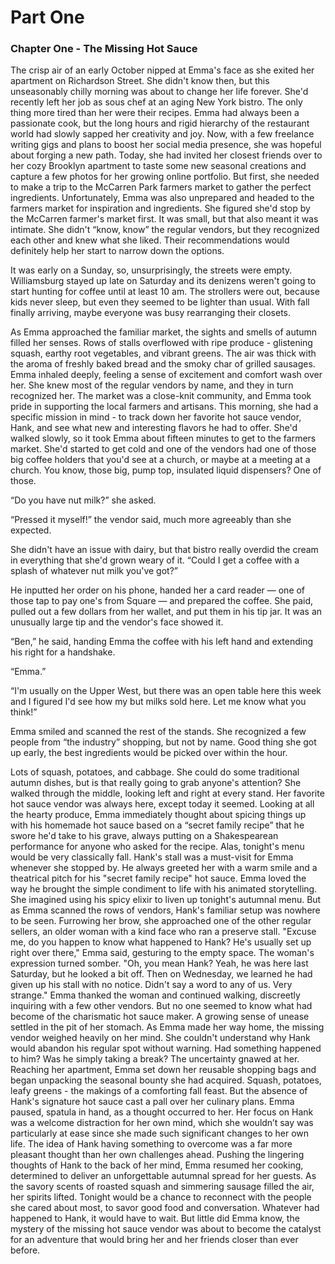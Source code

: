 # Part One
### Chapter One - The Missing Hot Sauce
The crisp air of an early October nipped at Emma's face as she exited her apartment on Richardson Street. She didn't know then, but this unseasonably chilly morning was about to change her life forever.
She'd recently left her job as sous chef at an aging New York bistro. The only thing more tired than her were their recipes. Emma had always been a passionate cook, but the long hours and rigid hierarchy of the restaurant world had slowly sapped her creativity and joy. Now, with a few freelance writing gigs and plans to boost her social media presence, she was hopeful about forging a new path.
Today, she had invited her closest friends over to her cozy Brooklyn apartment to taste some new seasonal creations and capture a few photos for her growing online portfolio. But first, she needed to make a trip to the McCarren Park farmers market to gather the perfect ingredients.
Unfortunately, Emma was also unprepared and headed to the farmers market for inspiration and ingredients. She figured she'd stop by the McCarren farmer's market first. It was small, but that also meant it was intimate. She didn't “know, know” the regular vendors, but they recognized each other and knew what she liked. Their recommendations would definitely help her start to narrow down the options.

It was early on a Sunday, so, unsurprisingly, the streets were empty. Williamsburg stayed up late on Saturday and its denizens weren't going to start hunting for coffee until at least 10 am. The strollers were out, because kids never sleep, but even they seemed to be lighter than usual. With fall finally arriving, maybe everyone was busy rearranging their closets.

As Emma approached the familiar market, the sights and smells of autumn filled her senses. Rows of stalls overflowed with ripe produce - glistening squash, earthy root vegetables, and vibrant greens. The air was thick with the aroma of freshly baked bread and the smoky char of grilled sausages. Emma inhaled deeply, feeling a sense of excitement and comfort wash over her.
She knew most of the regular vendors by name, and they in turn recognized her. The market was a close-knit community, and Emma took pride in supporting the local farmers and artisans. This morning, she had a specific mission in mind - to track down her favorite hot sauce vendor, Hank, and see what new and interesting flavors he had to offer.
She'd walked slowly, so it took Emma about fifteen minutes to get to the farmers market. She'd started to get cold and one of the vendors had one of those big coffee holders that you'd see at a church, or maybe at a meeting at a church. You know, those big, pump top, insulated liquid dispensers? One of those.

“Do you have nut milk?” she asked.

“Pressed it myself!” the vendor said, much more agreeably than she expected.

She didn't have an issue with dairy, but that bistro really overdid the cream in everything that she'd grown weary of it. “Could I get a coffee with a splash of whatever nut milk you've got?”

He inputted her order on his phone, handed her a card reader — one of those tap to pay one's from Square — and prepared the coffee. She paid, pulled out a few dollars from her wallet, and put them in his tip jar. It was an unusually large tip and the vendor's face showed it.

“Ben,” he said, handing Emma the coffee with his left hand and extending his right for a handshake.

“Emma.”

“I'm usually on the Upper West, but there was an open table here this week and I figured I'd see how my but milks sold here. Let me know what you think!”

Emma smiled and scanned the rest of the stands. She recognized a few people from “the industry” shopping, but not by name. Good thing she got up early, the best ingredients would be picked over within the hour.

Lots of squash, potatoes, and cabbage. She could do some traditional autumn dishes, but is that really going to grab anyone's attention? She walked through the middle, looking left and right at every stand. Her favorite hot sauce vendor was always here, except today it seemed. Looking at all the hearty produce, Emma immediately thought about spicing things up with his homemade hot sauce based on a “secret family recipe” that he swore he'd take to his grave, always putting on a Shakespearean performance for anyone who asked for the recipe.
Alas, tonight's menu would be very classically fall.
Hank's stall was a must-visit for Emma whenever she stopped by. He always greeted her with a warm smile and a theatrical pitch for his "secret family recipe" hot sauce. Emma loved the way he brought the simple condiment to life with his animated storytelling. She imagined using his spicy elixir to liven up tonight's autumnal menu.
But as Emma scanned the rows of vendors, Hank's familiar setup was nowhere to be seen. Furrowing her brow, she approached one of the other regular sellers, an older woman with a kind face who ran a preserve stall.
"Excuse me, do you happen to know what happened to Hank? He's usually set up right over there," Emma said, gesturing to the empty space.
The woman's expression turned somber. "Oh, you mean Hank? Yeah, he was here last Saturday, but he looked a bit off. Then on Wednesday, we learned he had given up his stall with no notice. Didn't say a word to any of us. Very strange."
Emma thanked the woman and continued walking, discreetly inquiring with a few other vendors. But no one seemed to know what had become of the charismatic hot sauce maker. A growing sense of unease settled in the pit of her stomach.
As Emma made her way home, the missing vendor weighed heavily on her mind. She couldn't understand why Hank would abandon his regular spot without warning. Had something happened to him? Was he simply taking a break? The uncertainty gnawed at her.
Reaching her apartment, Emma set down her reusable shopping bags and began unpacking the seasonal bounty she had acquired. Squash, potatoes, leafy greens - the makings of a comforting fall feast. But the absence of Hank's signature hot sauce cast a pall over her culinary plans.
Emma paused, spatula in hand, as a thought occurred to her. Her focus on Hank was a welcome distraction for her own mind, which she wouldn’t say was particularly at ease since she made such significant changes to her own life. The idea of Hank having something to overcome was a far more pleasant thought than her own challenges ahead.
Pushing the lingering thoughts of Hank to the back of her mind, Emma resumed her cooking, determined to deliver an unforgettable autumnal spread for her guests. As the savory scents of roasted squash and simmering sausage filled the air, her spirits lifted. Tonight would be a chance to reconnect with the people she cared about most, to savor good food and conversation. Whatever had happened to Hank, it would have to wait.
But little did Emma know, the mystery of the missing hot sauce vendor was about to become the catalyst for an adventure that would bring her and her friends closer than ever before.
